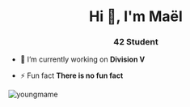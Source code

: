 <h1 align="center">Hi 👋, I'm Maël</h1>
<h3 align="center">42 Student</h3>

- 🔭 I’m currently working on **Division V**

- ⚡ Fun fact **There is no fun fact**

<p><img align="center" src="https://github-readme-stats.vercel.app/api/top-langs?username=youngmame&show_icons=true&locale=en&layout=compact" alt="youngmame" /></p>
